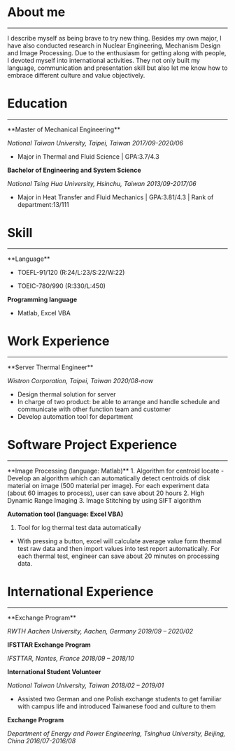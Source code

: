 # About me
<hr>
I describe myself as being brave to try new thing. Besides my own major, I have also conducted research in Nuclear Engineering, Mechanism Design and Image Processing. Due to the enthusiasm for getting along with people, I devoted myself into international activities. They not only built my language, communication and presentation skill but also let me know how to embrace different culture and value objectively.

# Education
<hr>
**Master of Mechanical Engineering** 

*National Taiwan University, Taipei, Taiwan*      *2017/09-2020/06*
- Major in Thermal and Fluid Science | GPA:3.7/4.3

**Bachelor of Engineering and System Science**

*National Tsing Hua University, Hsinchu, Taiwan*  *2013/09-2017/06*
- Major in Heat Transfer and Fluid Mechanics | GPA:3.81/4.3 | Rank of department:13/111

# Skill
<hr>
**Language**

- TOEFL-91/120 (R:24/L:23/S:22/W:22)   

- TOEIC-780/990 (R:330/L:450)

**Programming language**

- Matlab, Excel VBA

# Work Experience
<hr>
**Server Thermal Engineer**

*Wistron Corporation, Taipei, Taiwan*  *2020/08-now*
-	Design thermal solution for server
-	In charge of two product: be able to arrange and handle schedule and communicate with other function team and customer
-	Develop automation tool for department

# Software Project Experience
<hr>
**Image Processing (language: Matlab)**
1.	Algorithm for centroid locate
  - Develop an algorithm which can automatically detect centroids of disk material on image (500 material per image). For each experiment data (about 60 images to process), user can save about 20 hours
2.	High Dynamic Range Imaging
3.	Image Stitching by using SIFT algorithm

**Automation tool (language: Excel VBA)**
1. Tool for log thermal test data automatically
  - With pressing a button, excel will calculate average value form thermal test raw data and then import values into test report automatically. For each thermal test, engineer can save about 20 minutes on processing data.


# International Experience
<hr>
**Exchange Program** 	

*RWTH Aachen University, Aachen, Germany	2019/09 – 2020/02*

**IFSTTAR Exchange Program**	

*IFSTTAR, Nantes, France	2018/09 – 2018/10*
 
**International Student Volunteer**	

*National Taiwan University, Taiwan	2018/02 – 2019/01*
-	Assisted two German and one Polish exchange students to get familiar with campus life and introduced Taiwanese food and culture to them

**Exchange Program**	

*Department of Energy and Power Engineering, Tsinghua University, Beijing, China	2016/07-2016/08*







